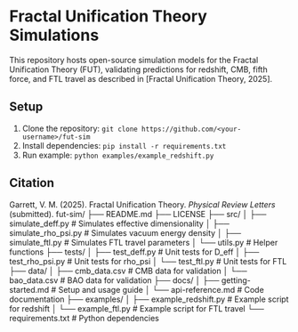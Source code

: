 # Fractal Unification Theory Simulations
This repository hosts open-source simulation models for the Fractal Unification Theory (FUT), validating predictions for redshift, CMB, fifth force, and FTL travel as described in [Fractal Unification Theory, 2025]. 

## Setup
1. Clone the repository: `git clone https://github.com/<your-username>/fut-sim`
2. Install dependencies: `pip install -r requirements.txt`
3. Run example: `python examples/example_redshift.py`

## Citation
Garrett, V. M. (2025). Fractal Unification Theory. *Physical Review Letters* (submitted).
fut-sim/
├── README.md
├── LICENSE
├── src/
│   ├── simulate_deff.py       # Simulates effective dimensionality
│   ├── simulate_rho_psi.py    # Simulates vacuum energy density
│   ├── simulate_ftl.py        # Simulates FTL travel parameters
│   └── utils.py               # Helper functions
├── tests/
│   ├── test_deff.py           # Unit tests for D_eff
│   ├── test_rho_psi.py        # Unit tests for rho_psi
│   └── test_ftl.py            # Unit tests for FTL
├── data/
│   ├── cmb_data.csv           # CMB data for validation
│   └── bao_data.csv           # BAO data for validation
├── docs/
│   ├── getting-started.md     # Setup and usage guide
│   └── api-reference.md       # Code documentation
├── examples/
│   ├── example_redshift.py    # Example script for redshift
│   └── example_ftl.py         # Example script for FTL travel
└── requirements.txt           # Python dependencies
